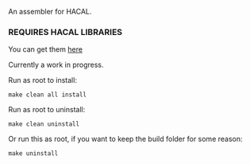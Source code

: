 An assembler for HACAL. 

### REQUIRES HACAL LIBRARIES

You can get them [here](https://github.com/MrCattiman/hacal_libs)

Currently a work in progress.

Run as root to install:

```
make clean all install
```

Run as root to uninstall:

```
make clean uninstall
```

Or run this as root, if you want to keep the build folder for some reason:

```
make uninstall
```

